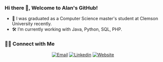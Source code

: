### Hi there 👋, Welcome to Alan's GitHub!  

- 🔭 I was graduated as a Computer Science master's student at Clemson University recently.  
- 🛠  I’m currently working with Java, Python, SQL, PHP.
  
<h3> 🤝🏻 Connect with Me </h3>  
<p align="center">
<a href="mailto:chingyy@g.clemson.edu"><img alt="Email" src="https://img.shields.io/badge/Email-chingyy%40g.clemson.edu-blue?style=flat-square&logo=gmail"></a>
<a href="https://www.linkedin.com/in/chingyuan-yang/"><img alt="Linkedin" src="https://img.shields.io/badge/LinkedIn-Chingyuan%20Yang-blue?style=flat-square&logo=linkedin"></a>
<a href="https://www.chingyuanyang.com/"><img alt="Website" src="https://img.shields.io/badge/Website-www.chingyuanyang.com-blue?style=flat-square&logo=google-chrome"></a>
</p>
